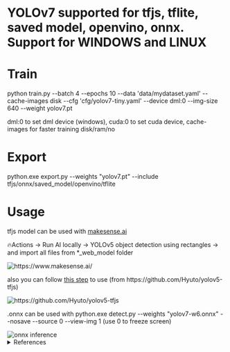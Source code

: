 
<div align="left">
<h1>YOLOv7 supported for tfjs, tflite, saved model, openvino, onnx.</br>Support for WINDOWS and LINUX</h1>
<h1>Train</h1>
    <p>python train.py --batch 4 --epochs 10 --data 'data/mydataset.yaml' --cache-images disk  --cfg 'cfg/yolov7-tiny.yaml'  --device dml:0 --img-size 640 --weight yolov7.pt</p>
dml:0 to set dml device (windows), cuda:0 to set cuda device, cache-images for faster training disk/ram/no
<h1>Export</h1>
    <p>python.exe export.py --weights "yolov7.pt" --include tfjs/onnx/saved_model/openvino/tflite</p>
<h1>Usage</h1>
    <p>tfjs model can be used with <a href="https://www.makesense.ai/">makesense.ai</a></p>
    <p>🔥Actions -> Run AI locally -> YOLOv5 object detection using rectangles -> and import all files from *_web_model folder</p>
    <img src='https://user-images.githubusercontent.com/117495750/221329302-c649af5c-f12d-41df-a23c-6dc998e3f90d.png' title='https://www.makesense.ai/'></img>
    </hr>
    <p>also you can follow <a href='https://github.com/Hyuto/yolov5-tfjs'>this step</a> to use (from https://github.com/Hyuto/yolov5-tfjs)</p>
    <img src='https://user-images.githubusercontent.com/117495750/221328795-be9773bc-e070-445f-ac23-22b702c701a8.png' title="https://github.com/Hyuto/yolov5-tfjs"></img>
    </hr>
    <p>.onnx can be used with python.exe detect.py --weights "yolov7-w6.onnx" --nosave --source 0 --view-img 1 (use 0 to freeze screen)</p>
    <img src="https://user-images.githubusercontent.com/117495750/221544577-a65d1b7b-0361-49a4-894c-c8def9dd1a55.png" title='onnx inference'></img>




<details><summary> <h>References</h> </summary>
<ul>
    <li><a href="https://github.com/WongKinYiu/yolov7">Official YOLOv7</a></li>
    <li><a href="https://github.com/meituan/YOLOv6">Official YOLOv6</a></li>
    <li><a href="https://github.com/ultralytics/yolov5">Official YOLOv5</a></li>
    <li><a href="https://github.com/WongKinYiu/yolor">Official YOLOR</a></li>
    <li><a href="https://github.com/Hyuto/yolov5-tfjs">Object Detection using YOLOv5 and Tensorflow.js</a></li>
    <li><a href="https://github.com/Linaom1214/TensorRT-For-YOLO-Series">YOLOv7 with TensorRuntime</a></li>
    <li><a href="https://github.com/SkalskiP/make-sense">Make Sense</a></li>
</ul>
</details>
